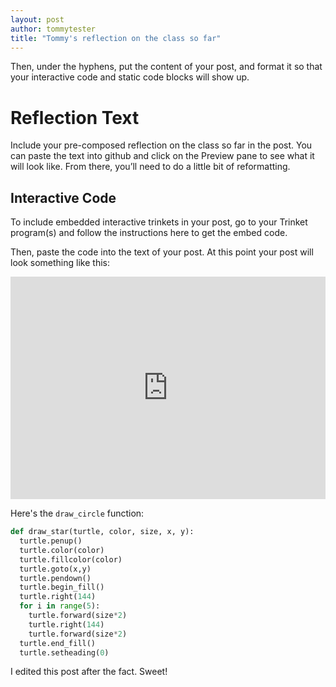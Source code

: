 ```yaml
---
layout: post
author: tommytester
title: "Tommy's reflection on the class so far"
---
```


Then, under the hyphens, put the content of your post, and format it so that your interactive 
code and static code blocks will show up.

# Reflection Text  
Include your pre-composed reflection on the class so far in the post. You can paste the text 
into github and click on the Preview pane to see what it will look like. From there, you’ll 
need to do a little bit of reformatting.

## Interactive Code  
To include embedded interactive trinkets in your post, go to your Trinket program(s) and 
follow the instructions here to get the embed code.

Then, paste the code into the text of your post. At this point your post will look something 
like this:

<iframe src="https://trinket.io/embed/python/c26c35e489?start=result" width="100%" height="356" frameborder="0" marginwidth="0" marginheight="0" allowfullscreen></iframe>

Here's the `draw_circle` function:

```python
def draw_star(turtle, color, size, x, y):
  turtle.penup()
  turtle.color(color)
  turtle.fillcolor(color)
  turtle.goto(x,y)
  turtle.pendown()
  turtle.begin_fill()
  turtle.right(144)
  for i in range(5):
    turtle.forward(size*2)
    turtle.right(144)
    turtle.forward(size*2)
  turtle.end_fill()
  turtle.setheading(0)
```

I edited this post after the fact. Sweet!
